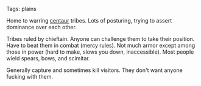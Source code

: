 Tags: plains

Home to warring [centaur](Centaur) tribes. Lots of posturing, trying to assert dominance over each other. 

Tribes ruled by chieftain. Anyone can challenge them to take their position. Have to beat them in combat (mercy rules). Not much armor except among those in power (hard to make, slows you down, inaccessible). Most people wield spears, bows, and scimitar. 

Generally capture and sometimes kill visitors. They don't want anyone fucking with them.